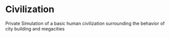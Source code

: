 # Civilization
Private Simulation of a basic human civilization surrounding the behavior of city building and megacities
